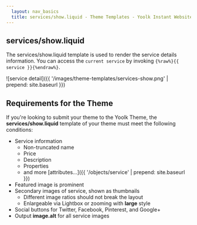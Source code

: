 ```yaml
---
  layout: nav_basics
  title: services/show.liquid - Theme Templates - Yoolk Instant Website Themes
---
```


<h2 class="section-title">services/show.liquid</h2>

The services/show.liquid template is used to render the service details information. You can access the `current service` by invoking <code>{%raw%}{{ service }}{%endraw%}</code>.

![service detail]({{ '/images/theme-templates/services-show.png' | prepend: site.baseurl }})

<h2 class="section-title">Requirements for the Theme</h2>

If you're looking to submit your theme to the Yoolk Theme, the **services/show.liquid** template of your theme must meet the following conditions:

* Service information
  * Non-truncated name
  * Price
  * Description
  * Properties
  * and more [attributes...]({{ '/objects/service' | prepend: site.baseurl }})
* Featured image is prominent
* Secondary images of service, shown as thumbnails
  * Different image ratios should not break the layout
  * Enlargeable via Lightbox or zooming with **large** style
* Social buttons for Twitter, Facebook, Pinterest, and Google+
* Output **image.alt** for all service images
